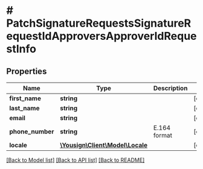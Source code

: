 # # PatchSignatureRequestsSignatureRequestIdApproversApproverIdRequestInfo

## Properties

Name | Type | Description | Notes
------------ | ------------- | ------------- | -------------
**first_name** | **string** |  | [optional]
**last_name** | **string** |  | [optional]
**email** | **string** |  | [optional]
**phone_number** | **string** | E.164 format | [optional]
**locale** | [**\Yousign\Client\Model\Locale**](Locale.md) |  | [optional]

[[Back to Model list]](../../README.md#models) [[Back to API list]](../../README.md#endpoints) [[Back to README]](../../README.md)
